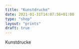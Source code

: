 ```yaml
---
title: "Kunstdrucke"
date: 2021-01-31T14:07:56+01:00
type: "shop"
layout: "prints"
draft: true
---
```


Kunstdrucke